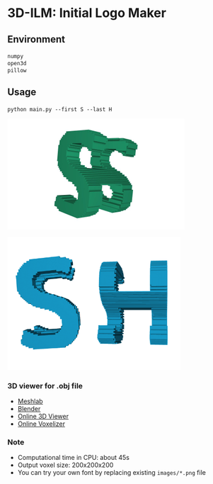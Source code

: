 # 3D-ILM: Initial Logo Maker

## Environment

```
numpy
open3d
pillow
```

## Usage

```
python main.py --first S --last H
```

<img src="docs/img1.jpeg" width=400>

<img src="docs/img2.png" height=300><img src="docs/img3.png" height=300>

### 3D viewer for .obj file

- [Meshlab](https://www.meshlab.net/)
- [Blender](https://www.blender.org/)
- [Online 3D Viewer](https://3dviewer.net/)
- [Online Voxelizer](https://drububu.com/miscellaneous/voxelizer/?out=obj)

### Note

- Computational time in CPU: about 45s
- Output voxel size: 200x200x200
- You can try your own font by replacing existing `images/*.png` file